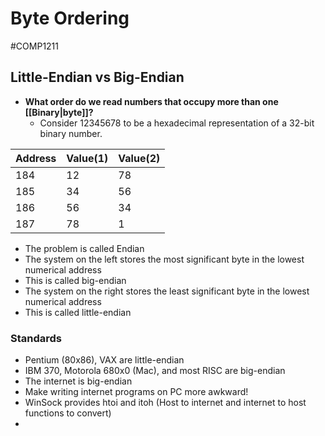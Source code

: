 # Byte Ordering
#COMP1211 
## Little-Endian vs Big-Endian
- **What order do we read numbers that occupy more than one [[Binary|byte]]?**
	- Consider 12345678 to be a hexadecimal representation of a 32-bit binary number.
	
| Address | Value(1) | Value(2) |
| ------- | -------- | -------- |
| 184     | 12       | 78       |
| 185     | 34       | 56       |
| 186     | 56       | 34       |
| 187     | 78       | 1        |

- The problem is called Endian
- The system on the left stores the most significant byte in the lowest numerical address
- This is called big-endian
- The system on the right stores the least significant byte in the lowest numerical address
- This is called little-endian
### Standards
- Pentium (80x86), VAX are little-endian
- IBM 370, Motorola 680x0 (Mac), and most RISC are big-endian
- The internet is big-endian
- Make writing internet programs on PC more awkward!
- WinSock provides htoi and itoh (Host to internet and internet to host functions to convert)
- 